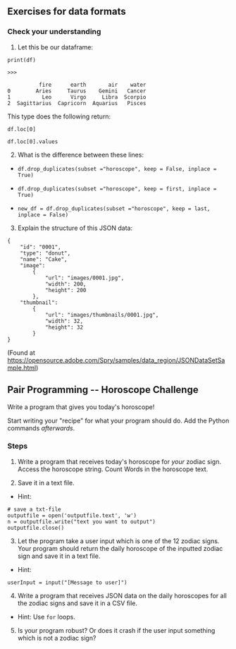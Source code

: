 ## Exercises for data formats
### Check your understanding

1) Let this be our dataframe:

```
print(df)

>>>

          fire      earth       air    water
0        Aries     Taurus    Gemini   Cancer
1          Leo      Virgo     Libra  Scorpio
2  Sagittarius  Capricorn  Aquarius   Pisces
```
This type does the following return:

`df.loc[0]`

`df.loc[0].values`


2) What is the difference between these lines:

* `df.drop_duplicates(subset ="horoscope",
                     keep = False, inplace = True)`
* `df.drop_duplicates(subset ="horoscope", keep = first, inplace = True)`  

* `new_df = df.drop_duplicates(subset ="horoscope", keep = last, inplace = False)`    


3) Explain the structure of this JSON data:

```
{
	"id": "0001",
	"type": "donut",
	"name": "Cake",
	"image":
		{
			"url": "images/0001.jpg",
			"width": 200,
			"height": 200
		},
	"thumbnail":
		{
			"url": "images/thumbnails/0001.jpg",
			"width": 32,
			"height": 32
		}
}
```

(Found at https://opensource.adobe.com/Spry/samples/data_region/JSONDataSetSample.html)

## Pair Programming -- Horoscope Challenge



Write a program that gives you today's horoscope!

Start writing your "recipe" for what your program should do.
Add the Python commands _afterwards_.



### Steps


1. Write a program that receives today's horoscope for *your* zodiac sign.
Access the horoscope string. Count Words in the horoscope text.


2. Save it in a text file.


- Hint:
```
# save a txt-file
outputfile = open('outputfile.text', 'w')
n = outputfile.write("text you want to output")
outputfile.close()
```



3. Let the program take a user input which is one of the 12 zodiac signs. Your program should return the daily horoscope of the inputted zodiac sign and save it in a text file.

- Hint:
```
userInput = input("[Message to user]")

```

4. Write a program that receives JSON data on the daily horoscopes for all the zodiac signs and save it in a CSV file.

* Hint: Use `for` loops.


5. Is your program robust? Or does it crash if the user input something which is not a zodiac sign?

